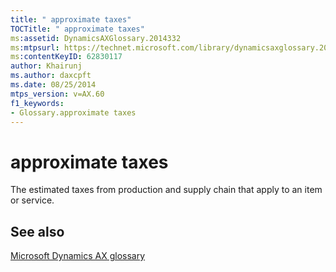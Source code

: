 ```yaml
---
title: " approximate taxes"
TOCTitle: " approximate taxes"
ms:assetid: DynamicsAXGlossary.2014332
ms:mtpsurl: https://technet.microsoft.com/library/dynamicsaxglossary.2014332(v=AX.60)
ms:contentKeyID: 62830117
author: Khairunj
ms.author: daxcpft
ms.date: 08/25/2014
mtps_version: v=AX.60
f1_keywords:
- Glossary.approximate taxes
---
```


# approximate taxes

The estimated taxes from production and supply chain that apply to an item or service.

## See also

[Microsoft Dynamics AX glossary](glossary/microsoft-dynamics-ax-glossary.md)

  


